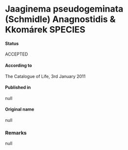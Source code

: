 # Jaaginema pseudogeminata (Schmidle) Anagnostidis & Kkomárek SPECIES

#### Status
ACCEPTED

#### According to
The Catalogue of Life, 3rd January 2011

#### Published in
null

#### Original name
null

### Remarks
null